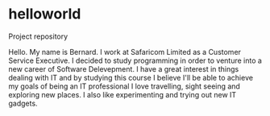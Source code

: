 # helloworld
Project repository

Hello. My name is Bernard. I work at Safaricom Limited as a Customer Service Executive. I decided to study programming in order to venture into a new career of Software Delevepment. 
I have a great interest in things dealing with IT and by studying this course I believe I'll be able to achieve my goals of being an IT professional
I love travelling, sight seeing and exploring new places. I also like experimenting and trying out new IT gadgets.
